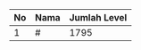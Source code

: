 | No | Nama            | Jumlah Level |
|----|-----------------|--------------|
| 1  | #    |    1795        |
